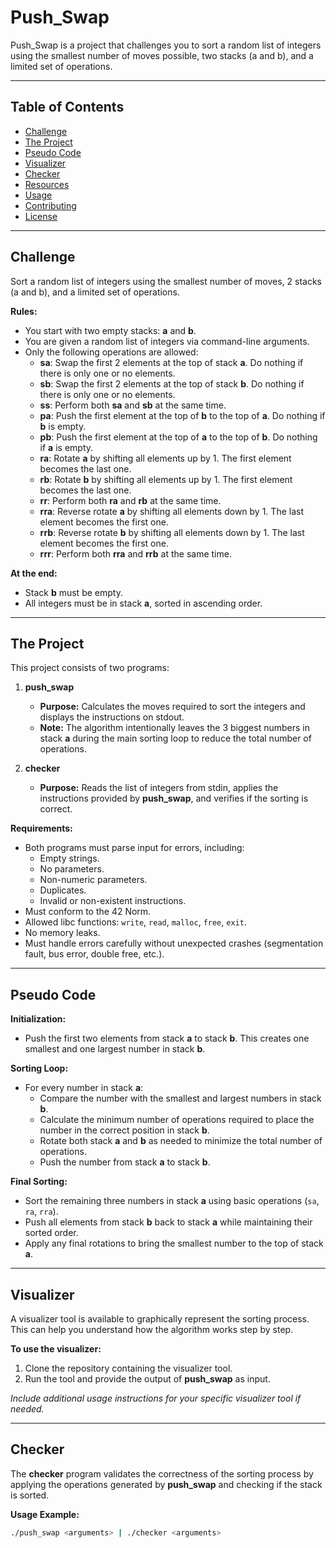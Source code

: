 # Push_Swap

Push_Swap is a project that challenges you to sort a random list of integers using the smallest number of moves possible, two stacks (a and b), and a limited set of operations.

---

## Table of Contents

- [Challenge](#challenge)
- [The Project](#the-project)
- [Pseudo Code](#pseudo-code)
- [Visualizer](#visualizer)
- [Checker](#checker)
- [Resources](#resources)
- [Usage](#usage)
- [Contributing](#contributing)
- [License](#license)

---

## Challenge

Sort a random list of integers using the smallest number of moves, 2 stacks (a and b), and a limited set of operations.

**Rules:**

- You start with two empty stacks: **a** and **b**.
- You are given a random list of integers via command-line arguments.
- Only the following operations are allowed:
  - **sa**: Swap the first 2 elements at the top of stack **a**. Do nothing if there is only one or no elements.
  - **sb**: Swap the first 2 elements at the top of stack **b**. Do nothing if there is only one or no elements.
  - **ss**: Perform both **sa** and **sb** at the same time.
  - **pa**: Push the first element at the top of **b** to the top of **a**. Do nothing if **b** is empty.
  - **pb**: Push the first element at the top of **a** to the top of **b**. Do nothing if **a** is empty.
  - **ra**: Rotate **a** by shifting all elements up by 1. The first element becomes the last one.
  - **rb**: Rotate **b** by shifting all elements up by 1. The first element becomes the last one.
  - **rr**: Perform both **ra** and **rb** at the same time.
  - **rra**: Reverse rotate **a** by shifting all elements down by 1. The last element becomes the first one.
  - **rrb**: Reverse rotate **b** by shifting all elements down by 1. The last element becomes the first one.
  - **rrr**: Perform both **rra** and **rrb** at the same time.

**At the end:**

- Stack **b** must be empty.
- All integers must be in stack **a**, sorted in ascending order.

---

## The Project

This project consists of two programs:

1. **push_swap**  
   - **Purpose:** Calculates the moves required to sort the integers and displays the instructions on stdout.
   - **Note:** The algorithm intentionally leaves the 3 biggest numbers in stack **a** during the main sorting loop to reduce the total number of operations.

2. **checker**  
   - **Purpose:** Reads the list of integers from stdin, applies the instructions provided by **push_swap**, and verifies if the sorting is correct.

**Requirements:**

- Both programs must parse input for errors, including:
  - Empty strings.
  - No parameters.
  - Non-numeric parameters.
  - Duplicates.
  - Invalid or non-existent instructions.
- Must conform to the 42 Norm.
- Allowed libc functions: `write`, `read`, `malloc`, `free`, `exit`.
- No memory leaks.
- Must handle errors carefully without unexpected crashes (segmentation fault, bus error, double free, etc.).

---

## Pseudo Code

**Initialization:**

- Push the first two elements from stack **a** to stack **b**. This creates one smallest and one largest number in stack **b**.

**Sorting Loop:**

- For every number in stack **a**:
  - Compare the number with the smallest and largest numbers in stack **b**.
  - Calculate the minimum number of operations required to place the number in the correct position in stack **b**.
  - Rotate both stack **a** and **b** as needed to minimize the total number of operations.
  - Push the number from stack **a** to stack **b**.

**Final Sorting:**

- Sort the remaining three numbers in stack **a** using basic operations (`sa`, `ra`, `rra`).
- Push all elements from stack **b** back to stack **a** while maintaining their sorted order.
- Apply any final rotations to bring the smallest number to the top of stack **a**.


---

## Visualizer

A visualizer tool is available to graphically represent the sorting process. This can help you understand how the algorithm works step by step.

**To use the visualizer:**

1. Clone the repository containing the visualizer tool.
2. Run the tool and provide the output of **push_swap** as input.

*Include additional usage instructions for your specific visualizer tool if needed.*

---

## Checker

The **checker** program validates the correctness of the sorting process by applying the operations generated by **push_swap** and checking if the stack is sorted.

**Usage Example:**

```bash
./push_swap <arguments> | ./checker <arguments>
